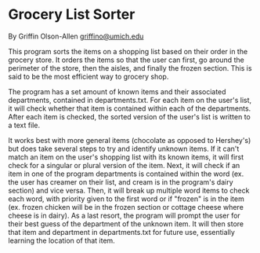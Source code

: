 Grocery List Sorter
===========================

By Griffin Olson-Allen <griffino@umich.edu>

This program sorts the items on a shopping list based on their order in the grocery store. It orders the items so that the user can
first, go around the perimeter of the store, then the aisles, and finally the frozen section. This is said to be the most efficient way to grocery shop.

The program has a set amount of known items and their associated departments, contained in departments.txt. For each item on the user's list, it will check whether that item is contained within each of the departments. After each item is checked, the sorted version of the user's list is written to a text file.

It works best with more general items (chocolate as opposed to Hershey's) but does take several steps to try and identify
unknown items. If it can't match an item on the user's shopping list with its known items, it will first check for a singular or plural version of the item. Next, it will check if an item in one of the program departments is contained within the word (ex. the user has creamer on their list, and cream is in the program's dairy section) and vice versa. Then, it will break up multiple word items to check each word, with priority given to the first word or if "frozen" is in the item (ex. frozen chicken will be in the frozen section or cottage cheese where cheese is in dairy). As a last resort, the program will prompt the user for their best guess of the department of the unknown item. It will then store that item and department in departments.txt for future use, essentially learning the location of that item.